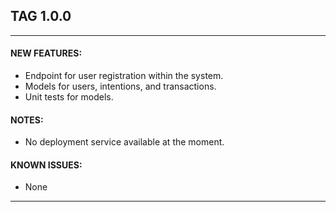 ## TAG 1.0.0
<hr>

#### NEW FEATURES:
* Endpoint for user registration within the system.
* Models for users, intentions, and transactions.
* Unit tests for models.

#### NOTES:
* No deployment service available at the moment.

#### KNOWN ISSUES:
* None

<hr>
